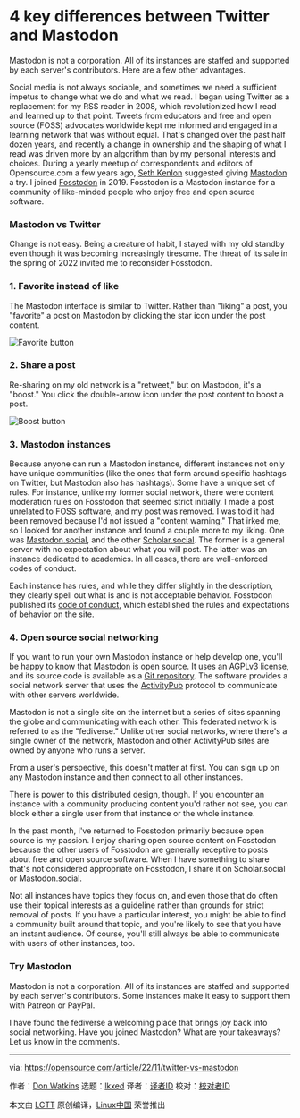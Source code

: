 [#]: subject: "4 key differences between Twitter and Mastodon"
[#]: via: "https://opensource.com/article/22/11/twitter-vs-mastodon"
[#]: author: "Don Watkins https://opensource.com/users/don-watkins"
[#]: collector: "lkxed"
[#]: translator: " "
[#]: reviewer: " "
[#]: publisher: " "
[#]: url: " "

4 key differences between Twitter and Mastodon
======

Mastodon is not a corporation. All of its instances are staffed and supported by each server's contributors. Here are a few other advantages.

Social media is not always sociable, and sometimes we need a sufficient impetus to change what we do and what we read. I began using Twitter as a replacement for my RSS reader in 2008, which revolutionized how I read and learned up to that point. Tweets from educators and free and open source (FOSS) advocates worldwide kept me informed and engaged in a learning network that was without equal. That's changed over the past half dozen years, and recently a change in ownership and the shaping of what I read was driven more by an algorithm than by my personal interests and choices. During a yearly meetup of correspondents and editors of Opensource.com a few years ago, [Seth Kenlon][1] suggested giving [Mastodon][2] a try. I joined [Fosstodon][3] in 2019. Fosstodon is a Mastodon instance for a community of like-minded people who enjoy free and open source software.

### Mastodon vs Twitter

Change is not easy. Being a creature of habit, I stayed with my old standby even though it was becoming increasingly tiresome. The threat of its sale in the spring of 2022 invited me to reconsider Fosstodon.

### 1. Favorite instead of like

The Mastodon interface is similar to Twitter. Rather than "liking" a post, you "favorite" a post on Mastodon by clicking the star icon under the post content.

![Favorite button][4]

### 2. Share a post

Re-sharing on my old network is a "retweet," but on Mastodon, it's a "boost." You click the double-arrow icon under the post content to boost a post.

![Boost button][5]

### 3. Mastodon instances

Because anyone can run a Mastodon instance, different instances not only have unique communities (like the ones that form around specific hashtags on Twitter, but Mastodon also has hashtags). Some have a unique set of rules. For instance, unlike my former social network, there were content moderation rules on Fosstodon that seemed strict initially. I made a post unrelated to FOSS software, and my post was removed. I was told it had been removed because I'd not issued a "content warning." That irked me, so I looked for another instance and found a couple more to my liking. One was [Mastodon.social][6], and the other [Scholar.social][7]. The former is a general server with no expectation about what you will post. The latter was an instance dedicated to academics. In all cases, there are well-enforced codes of conduct.

Each instance has rules, and while they differ slightly in the description, they clearly spell out what is and is not acceptable behavior. Fosstodon published its [code of conduct][8], which established the rules and expectations of behavior on the site.

### 4. Open source social networking

If you want to run your own Mastodon instance or help develop one, you'll be happy to know that Mastodon is open source. It uses an AGPLv3 license, and its source code is available as a [Git repository][9]. The software provides a social network server that uses the [ActivityPub][10] protocol to communicate with other servers worldwide.

Mastodon is not a single site on the internet but a series of sites spanning the globe and communicating with each other. This federated network is referred to as the "fediverse." Unlike other social networks, where there's a single owner of the network, Mastodon and other ActivityPub sites are owned by anyone who runs a server.

From a user's perspective, this doesn't matter at first. You can sign up on any Mastodon instance and then connect to all other instances.

There is power to this distributed design, though. If you encounter an instance with a community producing content you'd rather not see, you can block either a single user from that instance or the whole instance.

In the past month, I've returned to Fosstodon primarily because open source is my passion. I enjoy sharing open source content on Fosstodon because the other users of Fosstodon are generally receptive to posts about free and open source software. When I have something to share that's not considered appropriate on Fosstodon, I share it on Scholar.social or Mastodon.social.

Not all instances have topics they focus on, and even those that do often use their topical interests as a guideline rather than grounds for strict removal of posts. If you have a particular interest, you might be able to find a community built around that topic, and you're likely to see that you have an instant audience. Of course, you'll still always be able to communicate with users of other instances, too.

### Try Mastodon

Mastodon is not a corporation. All of its instances are staffed and supported by each server's contributors. Some instances make it easy to support them with Patreon or PayPal.

I have found the fediverse a welcoming place that brings joy back into social networking. Have you joined Mastodon? What are your takeaways? Let us know in the comments.

--------------------------------------------------------------------------------

via: https://opensource.com/article/22/11/twitter-vs-mastodon

作者：[Don Watkins][a]
选题：[lkxed][b]
译者：[译者ID](https://github.com/译者ID)
校对：[校对者ID](https://github.com/校对者ID)

本文由 [LCTT](https://github.com/LCTT/TranslateProject) 原创编译，[Linux中国](https://linux.cn/) 荣誉推出

[a]: https://opensource.com/users/don-watkins
[b]: https://github.com/lkxed
[1]: https://opensource.com/users/seth
[2]: https://joinmastodon.org/
[3]: https://fosstodon.org/about/
[4]: https://opensource.com/sites/default/files/2022-11/favorite-button.webp
[5]: https://opensource.com/sites/default/files/2022-11/boost-button.webp
[6]: https://mastodon.social/about
[7]: https://scholar.social/about/more
[8]: https://hub.fosstodon.org/coc/
[9]: https://github.com/mastodon/mastodon
[10]: https://en.wikipedia.org/wiki/ActivityPub
